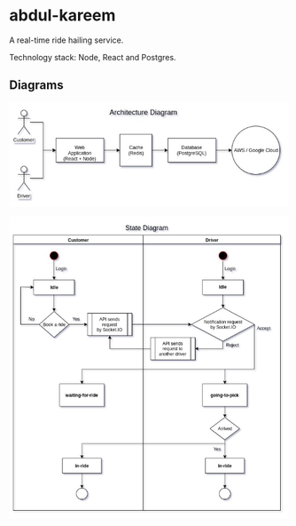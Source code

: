 # abdul-kareem

A real-time ride hailing service.

Technology stack: Node, React and Postgres.

## Diagrams

![alt test](diagrams/architecture-diagram.jpg)

![alt test](diagrams/state-diagram.jpg)
